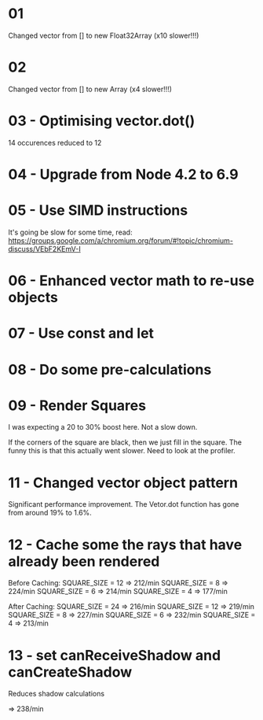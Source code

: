
# 01
Changed vector from [] to new Float32Array (x10 slower!!!)

# 02
Changed vector from [] to new Array (x4 slower!!!)

# 03 - Optimising vector.dot()
14 occurences reduced to 12

# 04 - Upgrade from Node 4.2 to 6.9

# 05 - Use SIMD instructions

It's going be slow for some time, read: https://groups.google.com/a/chromium.org/forum/#!topic/chromium-discuss/VEbF2KEmV-I

# 06 - Enhanced vector math to re-use objects

# 07 - Use const and let

# 08 - Do some pre-calculations

# 09 - Render Squares

I was expecting a 20 to 30% boost here.  Not a slow down.

If the corners of the square are black, then we just fill in the square.  The funny
this is that this actually went slower.  Need to look at the profiler.

# 11 - Changed vector object pattern

Significant performance improvement.  The Vetor.dot function has gone from around 19% to 1.6%.

# 12 - Cache some the rays that have already been rendered

Before Caching:
SQUARE_SIZE = 12 => 212/min
SQUARE_SIZE = 8 => 224/min
SQUARE_SIZE = 6 => 214/min
SQUARE_SIZE = 4 => 177/min

After Caching:
SQUARE_SIZE = 24 => 216/min
SQUARE_SIZE = 12 => 219/min
SQUARE_SIZE = 8 => 227/min
SQUARE_SIZE = 6 => 232/min
SQUARE_SIZE = 4 => 213/min

# 13 - set canReceiveShadow and canCreateShadow

Reduces shadow calculations

=> 238/min
